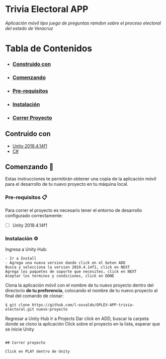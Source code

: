 # Trivia Electoral APP

_Aplicación móvil tipo juego de preguntas ramdon sobre el proceso electoral del estado de Veracruz_

# Tabla de Contenidos  

- ### [Construido con](#contruido-con)
- ### [Comenzando](#comenzando)
- ### [Pre-requisitos](#pre-requisitos)
- ### [Instalación](#instalación)
- ### [Correr Proyecto](#correr-proyecto)

## Contruido con 

* [Unity 2019.4.14f1](https://docs.unity3d.com/2019.4/Documentation/Manual/index.html)
* [C#](https://docs.microsoft.com/en-us/dotnet/csharp/)

## Comenzando 🚀

Estas instrucciones te permitirán obtener una copia de la aplicación móvil para el desarrollo de tu nuevo proyecto en tu máquina local.

### Pre-requisitos 📋

Para correr el proyecto es necesario tener el entorno de desarrollo configurado correctamente:

- [ ] Unity 2019.4.14f1

### Instalación ⚙️

Ingresa a Unity Hub:
```
- Ir a Install
- Agrega una nueva version dando click en el boton ADD
Busca y selecciona la version 2019.4.14f1, click en NEXT
Agrega los paquetes de soporte que necesites, click en NEXT
Aceptar los terminos y condiciones, click en DONE
```

Clona la aplicación móvil con el nombre de tu nuevo proyecto dentro del directorio **de tu preferencia**, colocando el nombre de tu nuevo proyecto al final del comando de clonar:

```
$ git clone https://github.com/l-osvaldo/OPLEV-APP-trivia-electoral.git nuevo-proyecto
```

Regresar a Unity Hub
Ir a Projects
Dar click en ADD, buscar la carpeta donde se clono la aplicación
Click sobre el proyecto en la lista, esperar que se inicie Unity
```

## Correr proyecto

Click en PLAY dentro de Unity

